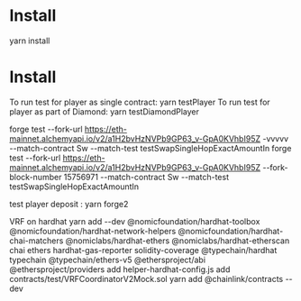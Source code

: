 # Install

yarn install

# Install

To run test for player as single contract: yarn testPlayer
To run test for player as part of Diamond: yarn testDiamondPlayer




forge test --fork-url https://eth-mainnet.alchemyapi.io/v2/a1H2bvHzNVPb9GP63_v-GpA0KVhbI95Z -vvvvv --match-contract Sw --match-test testSwapSingleHopExactAmountIn
forge test --fork-url https://eth-mainnet.alchemyapi.io/v2/a1H2bvHzNVPb9GP63_v-GpA0KVhbI95Z   --fork-block-number 15756971 --match-contract Sw --match-test testSwapSingleHopExactAmountIn

test player deposit :  yarn forge2

VRF on hardhat
yarn add --dev @nomicfoundation/hardhat-toolbox @nomicfoundation/hardhat-network-helpers @nomicfoundation/hardhat-chai-matchers @nomiclabs/hardhat-ethers @nomiclabs/hardhat-etherscan chai ethers hardhat-gas-reporter solidity-coverage @typechain/hardhat typechain @typechain/ethers-v5 @ethersproject/abi @ethersproject/providers
add helper-hardhat-config.js
add contracts/test/VRFCoordinatorV2Mock.sol
yarn add @chainlink/contracts --dev